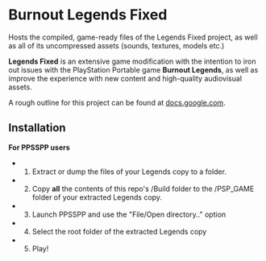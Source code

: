 # Burnout Legends Fixed

Hosts the compiled, game-ready files of the Legends Fixed project, as well as all of its uncompressed assets (sounds, textures, models etc.)

**Legends Fixed** is an extensive game modification with the intention to iron out issues with the PlayStation Portable game **Burnout Legends**, as well as improve the experience with new content and high-quality audiovisual assets.

A rough outline for this project can be found at [docs.google.com](https://docs.google.com/document/d/1uvSkF7xkh0Sn_A1lT9iJTvjoBMVbbU_fLH02fKgjMLY/edit).

## Installation 

**For PPSSPP users**
* 1) Extract or dump the files of your Legends copy to a folder.
* 2) Copy **all** the contents of this repo's /Build folder to the /PSP_GAME folder of your extracted Legends copy.
* 3) Launch PPSSPP and use the "File/Open directory.." option
* 4) Select the root folder of the extracted Legends copy
* 5) Play!

